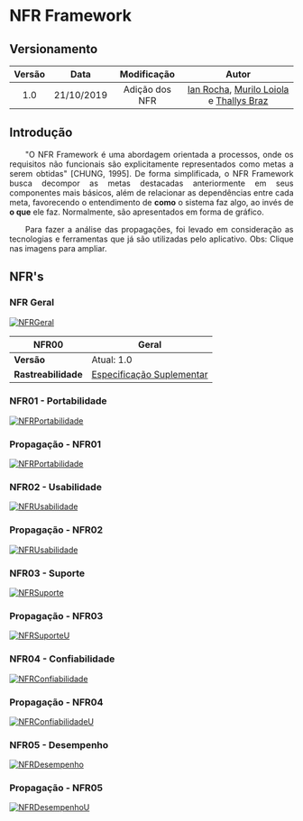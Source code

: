 # NFR Framework

## Versionamento

| Versão |    Data    |  Modificação   |                                                                    Autor                                                                    |
| :----: | :--------: | :------------: | :-----------------------------------------------------------------------------------------------------------------------------------------: |
|  1.0   | 21/10/2019 | Adição dos NFR | [Ian Rocha](https://github.com/IanPSRocha), [Murilo Loiola](https://github.com/murilo-dan) e [Thallys Braz](https://github.com/thallysbraz) |

## Introdução

<p align="justify">&emsp;&emsp;"O NFR Framework é uma abordagem orientada a processos, onde os requisitos não funcionais são explicitamente representados como metas a serem obtidas" [CHUNG, 1995]. De forma simplificada, o NFR Framework busca decompor as metas destacadas anteriormente em seus componentes mais básicos, além de relacionar as dependências entre cada meta, favorecendo o entendimento de <b>como</b> o sistema faz algo, ao invés de <b>o que</b> ele faz. Normalmente, são apresentados em forma de gráfico.</p>

<p align="justify">&emsp;&emsp;Para fazer a análise das propagações, foi levado em consideração as tecnologias e ferramentas que já são utilizadas pelo aplicativo.
Obs: Clique nas imagens para ampliar.</p>

## NFR's

### NFR Geral

[![NFRGeral](img/geral.png)](img/geral.png)

| **NFR00**           | **Geral**                                                |
| ------------------- | -------------------------------------------------------- |
| **Versão**          | Atual: 1.0                                               |
| **Rastreabilidade** | [Especificação Suplementar](suplementar.md) |

### NFR01 - Portabilidade

[![NFRPortabilidade](img/portabilidade.png)](img/portabilidade.png)

### Propagação - NFR01

[![NFRPortabilidade](img/portabilidade_propagacao.png)](img/portabilidade_propagacao.png)

### NFR02 - Usabilidade

[![NFRUsabilidade](img/usabilidade.png)](img/usabilidade.png)

### Propagação - NFR02

[![NFRUsabilidade](img/usabilidade_propagacao.png)](img/usabilidade_propagacao.png)


### NFR03 - Suporte

[![NFRSuporte](img/SuporteDesal.png)](img/SuporteDesal.png)

### Propagação - NFR03

[![NFRSuporteU](img/Suporte.png)](img/Suporte.png)

### NFR04 - Confiabilidade

[![NFRConfiabilidade](img/ConfiabilidadeDesal.png)](img/ConfiabilidadeDesal.png)

### Propagação - NFR04

[![NFRConfiabilidadeU](img/Confiabilidade.png)](img/Confiabilidade.png)

### NFR05 - Desempenho

[![NFRDesempenho](img/DesempenhoDesal.png)](img/DesempenhoDesal.png)

### Propagação - NFR05

[![NFRDesempenhoU](img/Desempenho.png)](img/Desempenho.png)
